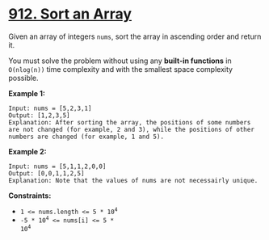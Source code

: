 # [912. Sort an Array](https://leetcode.com/problems/sort-an-array/description/)
<p>
  Given an array of integers <code>nums</code>, sort the array in ascending order and return it.
</p>
<p>
  You must solve the problem without using any <b>built-in functions</b> in <code>O(nlog(n))</code> time complexity and with the smallest space complexity possible.
</p>

<b>Example 1:</b>

    Input: nums = [5,2,3,1]
    Output: [1,2,3,5]
    Explanation: After sorting the array, the positions of some numbers are not changed (for example, 2 and 3), while the positions of other numbers are changed (for example, 1 and 5).

<b>Example 2:</b>

    Input: nums = [5,1,1,2,0,0]
    Output: [0,0,1,1,2,5]
    Explanation: Note that the values of nums are not necessairly unique.

<b>Constraints:</b>

- <code>1 <= nums.length <= 5 * 10<sup>4</sup></code>
- <code>-5 * 10<sup>4</sup> <= nums[i] <= 5 * 10<sup>4</sup></code>
